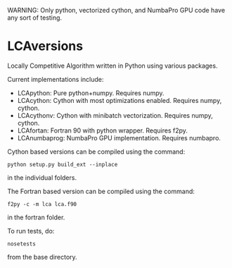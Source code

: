 WARNING: Only python, vectorized cython, and NumbaPro GPU code have any sort of testing.

LCAversions
===========

Locally Competitive Algorithm written in Python using various packages.

Current implementations include:

* LCApython: Pure python+numpy. Requires numpy.
* LCAcython: Cython with most optimizations enabled. Requires numpy, cython.
* LCAcythonv: Cython with minibatch vectorization. Requires numpy, cython.
* LCAfortan: Fortran 90 with python wrapper. Requires f2py.
* LCAnumbaprog: NumbaPro GPU implementation. Requires numbapro.

Cython based versions can be compiled using the command:
```
python setup.py build_ext --inplace
```
in the individual folders.

The Fortran based version can be compiled using the command:
```
f2py -c -m lca lca.f90
```
in the fortran folder.

To run tests, do:
```
nosetests
```
from the base directory.